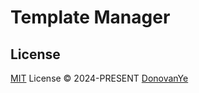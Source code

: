 # Template Manager

## License

[MIT](./LICENSE) License © 2024-PRESENT [DonovanYe](https://github.com/Donovan-Ye)
